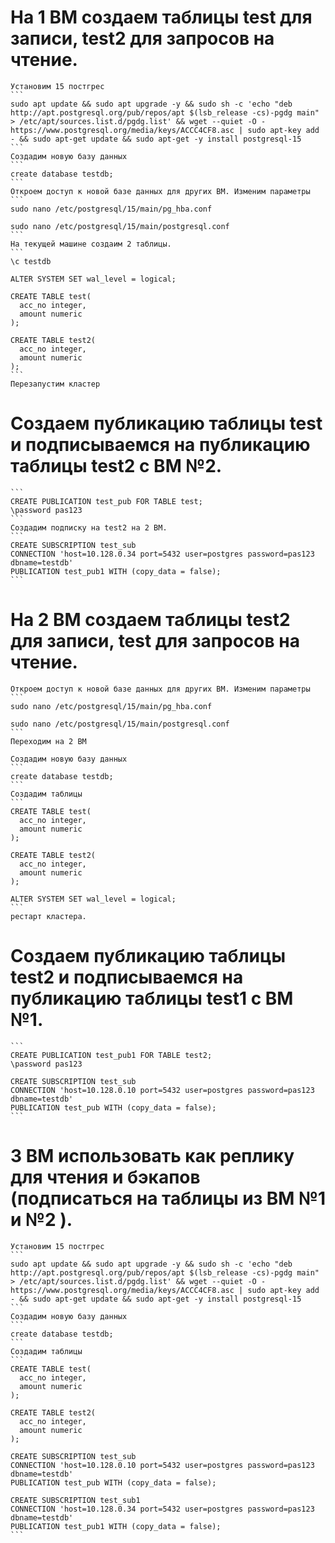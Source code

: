 # На 1 ВМ создаем таблицы test для записи, test2 для запросов на чтение.

	Установим 15 постгрес
	```
	sudo apt update && sudo apt upgrade -y && sudo sh -c 'echo "deb http://apt.postgresql.org/pub/repos/apt $(lsb_release -cs)-pgdg main" > /etc/apt/sources.list.d/pgdg.list' && wget --quiet -O - https://www.postgresql.org/media/keys/ACCC4CF8.asc | sudo apt-key add - && sudo apt-get update && sudo apt-get -y install postgresql-15
	```
	Создадим новую базу данных
	```
	create database testdb;
	```
	Откроем доступ к новой базе данных для других ВМ. Изменим параметры
	```
	sudo nano /etc/postgresql/15/main/pg_hba.conf

	sudo nano /etc/postgresql/15/main/postgresql.conf
	```
	На текущей машине создаим 2 таблицы.
	```
	\с testdb
	
	ALTER SYSTEM SET wal_level = logical;

	CREATE TABLE test(
	  acc_no integer,
	  amount numeric
	);

	CREATE TABLE test2(
	  acc_no integer,
	  amount numeric
	);
	```
	Перезапустим кластер

# Создаем публикацию таблицы test и подписываемся на публикацию таблицы test2 с ВМ №2.
	```
	CREATE PUBLICATION test_pub FOR TABLE test;
	\password pas123
	```
	Создадим подписку на test2 на 2 ВМ.
	```
	CREATE SUBSCRIPTION test_sub 
	CONNECTION 'host=10.128.0.34 port=5432 user=postgres password=pas123 dbname=testdb' 
	PUBLICATION test_pub1 WITH (copy_data = false);
	```

# На 2 ВМ создаем таблицы test2 для записи, test для запросов на чтение.

	Откроем доступ к новой базе данных для других ВМ. Изменим параметры
	```
	sudo nano /etc/postgresql/15/main/pg_hba.conf

	sudo nano /etc/postgresql/15/main/postgresql.conf
	```
	Переходим на 2 ВМ

	Создадим новую базу данных
	```
	create database testdb;
	```	
	Создадим таблицы
	```
	CREATE TABLE test(
	  acc_no integer,
	  amount numeric
	);	
	
	CREATE TABLE test2(
	  acc_no integer,
	  amount numeric
	);	
	
	ALTER SYSTEM SET wal_level = logical;
	```
	рестарт кластера.

# Создаем публикацию таблицы test2 и подписываемся на публикацию таблицы test1 с ВМ №1.
	```
	CREATE PUBLICATION test_pub1 FOR TABLE test2;
	\password pas123
	
	CREATE SUBSCRIPTION test_sub 
	CONNECTION 'host=10.128.0.10 port=5432 user=postgres password=pas123 dbname=testdb' 
	PUBLICATION test_pub WITH (copy_data = false);	
	```
# 3 ВМ использовать как реплику для чтения и бэкапов (подписаться на таблицы из ВМ №1 и №2 ).

	Установим 15 постгрес
	```
	sudo apt update && sudo apt upgrade -y && sudo sh -c 'echo "deb http://apt.postgresql.org/pub/repos/apt $(lsb_release -cs)-pgdg main" > /etc/apt/sources.list.d/pgdg.list' && wget --quiet -O - https://www.postgresql.org/media/keys/ACCC4CF8.asc | sudo apt-key add - && sudo apt-get update && sudo apt-get -y install postgresql-15
	```
	Создадим новую базу данных
	```
	create database testdb;
	```	
	Создадим таблицы
	```
	CREATE TABLE test(
	  acc_no integer,
	  amount numeric
	);	
	
	CREATE TABLE test2(
	  acc_no integer,
	  amount numeric
	);	
	
	CREATE SUBSCRIPTION test_sub 
	CONNECTION 'host=10.128.0.10 port=5432 user=postgres password=pas123 dbname=testdb' 
	PUBLICATION test_pub WITH (copy_data = false);		

	CREATE SUBSCRIPTION test_sub1
	CONNECTION 'host=10.128.0.34 port=5432 user=postgres password=pas123 dbname=testdb' 
	PUBLICATION test_pub1 WITH (copy_data = false);
	```